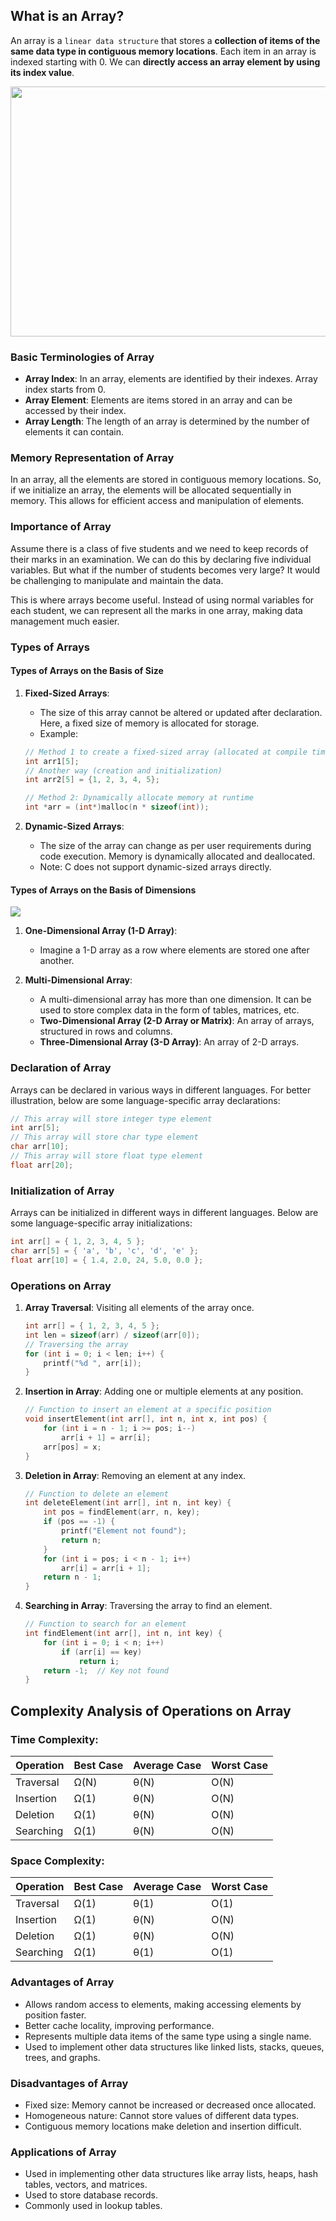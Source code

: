 ## What is an Array?
An array is a `linear data structure` that stores a **collection of items of the same data type in contiguous memory locations**. Each item in an array is indexed starting with 0. We can **directly access an array element by using its index value**.

<img src ="https://media.geeksforgeeks.org/wp-content/uploads/20240405101013/Memory-Representation-of-Array-(1).webp" height="400" width="800">

### Basic Terminologies of Array
- **Array Index**: In an array, elements are identified by their indexes. Array index starts from 0.
- **Array Element**: Elements are items stored in an array and can be accessed by their index.
- **Array Length**: The length of an array is determined by the number of elements it can contain.

### Memory Representation of Array
In an array, all the elements are stored in contiguous memory locations. So, if we initialize an array, the elements will be allocated sequentially in memory. This allows for efficient access and manipulation of elements.

### Importance of Array
Assume there is a class of five students and we need to keep records of their marks in an examination. We can do this by declaring five individual variables. But what if the number of students becomes very large? It would be challenging to manipulate and maintain the data.

This is where arrays become useful. Instead of using normal variables for each student, we can represent all the marks in one array, making data management much easier.

### Types of Arrays

#### Types of Arrays on the Basis of Size
1. **Fixed-Sized Arrays**:
   - The size of this array cannot be altered or updated after declaration. Here, a fixed size of memory is allocated for storage.
   - Example:
   ```c
   // Method 1 to create a fixed-sized array (allocated at compile time)
   int arr1[5];
   // Another way (creation and initialization)
   int arr2[5] = {1, 2, 3, 4, 5};
   ```

   ```c
   // Method 2: Dynamically allocate memory at runtime
   int *arr = (int*)malloc(n * sizeof(int));
   ```

2. **Dynamic-Sized Arrays**:
   - The size of the array can change as per user requirements during code execution. Memory is dynamically allocated and deallocated.
   - Note: C does not support dynamic-sized arrays directly.

#### Types of Arrays on the Basis of Dimensions

<img src = "https://media.geeksforgeeks.org/wp-content/uploads/20240731124259/Types-of-Arrays.webp">

1. **One-Dimensional Array (1-D Array)**:
   - Imagine a 1-D array as a row where elements are stored one after another.

2. **Multi-Dimensional Array**:
   - A multi-dimensional array has more than one dimension. It can be used to store complex data in the form of tables, matrices, etc.
   - **Two-Dimensional Array (2-D Array or Matrix)**: An array of arrays, structured in rows and columns.
   - **Three-Dimensional Array (3-D Array)**: An array of 2-D arrays.


### Declaration of Array
Arrays can be declared in various ways in different languages. For better illustration, below are some language-specific array declarations:

```c
// This array will store integer type element
int arr[5];      
// This array will store char type element
char arr[10];   
// This array will store float type element
float arr[20];  
```

### Initialization of Array
Arrays can be initialized in different ways in different languages. Below are some language-specific array initializations:

```c
int arr[] = { 1, 2, 3, 4, 5 };
char arr[5] = { 'a', 'b', 'c', 'd', 'e' };
float arr[10] = { 1.4, 2.0, 24, 5.0, 0.0 };
```

### Operations on Array
1. **Array Traversal**: Visiting all elements of the array once.
   ```c
   int arr[] = { 1, 2, 3, 4, 5 };
   int len = sizeof(arr) / sizeof(arr[0]);
   // Traversing the array
   for (int i = 0; i < len; i++) {
       printf("%d ", arr[i]);
   }
   ```

2. **Insertion in Array**: Adding one or multiple elements at any position.
   ```c
   // Function to insert an element at a specific position
   void insertElement(int arr[], int n, int x, int pos) {
       for (int i = n - 1; i >= pos; i--)
           arr[i + 1] = arr[i];
       arr[pos] = x;
   }
   ```

3. **Deletion in Array**: Removing an element at any index.
   ```c
   // Function to delete an element
   int deleteElement(int arr[], int n, int key) {
       int pos = findElement(arr, n, key);
       if (pos == -1) {
           printf("Element not found");
           return n;
       }
       for (int i = pos; i < n - 1; i++)
           arr[i] = arr[i + 1];
       return n - 1;
   }
   ```

4. **Searching in Array**: Traversing the array to find an element.
   ```c
   // Function to search for an element
   int findElement(int arr[], int n, int key) {
       for (int i = 0; i < n; i++)
           if (arr[i] == key)
               return i;
       return -1;  // Key not found
   }
   ```

## Complexity Analysis of Operations on Array

### Time Complexity:

| Operation  | Best Case | Average Case | Worst Case |
|------------|-----------|--------------|------------|
| Traversal  | Ω(N)      | θ(N)         | O(N)       |
| Insertion  | Ω(1)      | θ(N)         | O(N)       |
| Deletion   | Ω(1)      | θ(N)         | O(N)       |
| Searching  | Ω(1)      | θ(N)         | O(N)       |

### Space Complexity:

| Operation  | Best Case | Average Case | Worst Case |
|------------|-----------|--------------|------------|
| Traversal  | Ω(1)      | θ(1)         | O(1)       |
| Insertion  | Ω(1)      | θ(N)         | O(N)       |
| Deletion   | Ω(1)      | θ(N)         | O(N)       |
| Searching  | Ω(1)      | θ(1)         | O(1)       |


### Advantages of Array
- Allows random access to elements, making accessing elements by position faster.
- Better cache locality, improving performance.
- Represents multiple data items of the same type using a single name.
- Used to implement other data structures like linked lists, stacks, queues, trees, and graphs.

### Disadvantages of Array
- Fixed size: Memory cannot be increased or decreased once allocated.
- Homogeneous nature: Cannot store values of different data types.
- Contiguous memory locations make deletion and insertion difficult.

### Applications of Array
- Used in implementing other data structures like array lists, heaps, hash tables, vectors, and matrices.
- Used to store database records.
- Commonly used in lookup tables.

